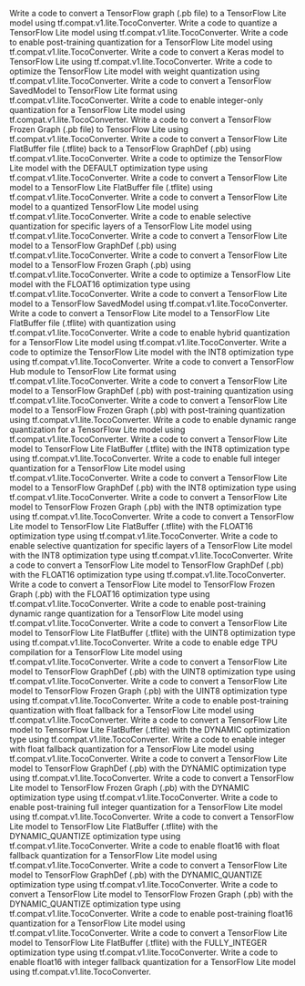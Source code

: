 Write a code to convert a TensorFlow graph (.pb file) to a TensorFlow Lite model using tf.compat.v1.lite.TocoConverter.
Write a code to quantize a TensorFlow Lite model using tf.compat.v1.lite.TocoConverter.
Write a code to enable post-training quantization for a TensorFlow Lite model using tf.compat.v1.lite.TocoConverter.
Write a code to convert a Keras model to TensorFlow Lite using tf.compat.v1.lite.TocoConverter.
Write a code to optimize the TensorFlow Lite model with weight quantization using tf.compat.v1.lite.TocoConverter.
Write a code to convert a TensorFlow SavedModel to TensorFlow Lite format using tf.compat.v1.lite.TocoConverter.
Write a code to enable integer-only quantization for a TensorFlow Lite model using tf.compat.v1.lite.TocoConverter.
Write a code to convert a TensorFlow Frozen Graph (.pb file) to TensorFlow Lite using tf.compat.v1.lite.TocoConverter.
Write a code to convert a TensorFlow Lite FlatBuffer file (.tflite) back to a TensorFlow GraphDef (.pb) using tf.compat.v1.lite.TocoConverter.
Write a code to optimize the TensorFlow Lite model with the DEFAULT optimization type using tf.compat.v1.lite.TocoConverter.
Write a code to convert a TensorFlow Lite model to a TensorFlow Lite FlatBuffer file (.tflite) using tf.compat.v1.lite.TocoConverter.
Write a code to convert a TensorFlow Lite model to a quantized TensorFlow Lite model using tf.compat.v1.lite.TocoConverter.
Write a code to enable selective quantization for specific layers of a TensorFlow Lite model using tf.compat.v1.lite.TocoConverter.
Write a code to convert a TensorFlow Lite model to a TensorFlow GraphDef (.pb) using tf.compat.v1.lite.TocoConverter.
Write a code to convert a TensorFlow Lite model to a TensorFlow Frozen Graph (.pb) using tf.compat.v1.lite.TocoConverter.
Write a code to optimize a TensorFlow Lite model with the FLOAT16 optimization type using tf.compat.v1.lite.TocoConverter.
Write a code to convert a TensorFlow Lite model to a TensorFlow SavedModel using tf.compat.v1.lite.TocoConverter.
Write a code to convert a TensorFlow Lite model to a TensorFlow Lite FlatBuffer file (.tflite) with quantization using tf.compat.v1.lite.TocoConverter.
Write a code to enable hybrid quantization for a TensorFlow Lite model using tf.compat.v1.lite.TocoConverter.
Write a code to optimize the TensorFlow Lite model with the INT8 optimization type using tf.compat.v1.lite.TocoConverter.
Write a code to convert a TensorFlow Hub module to TensorFlow Lite format using tf.compat.v1.lite.TocoConverter.
Write a code to convert a TensorFlow Lite model to a TensorFlow GraphDef (.pb) with post-training quantization using tf.compat.v1.lite.TocoConverter.
Write a code to convert a TensorFlow Lite model to a TensorFlow Frozen Graph (.pb) with post-training quantization using tf.compat.v1.lite.TocoConverter.
Write a code to enable dynamic range quantization for a TensorFlow Lite model using tf.compat.v1.lite.TocoConverter.
Write a code to convert a TensorFlow Lite model to TensorFlow Lite FlatBuffer (.tflite) with the INT8 optimization type using tf.compat.v1.lite.TocoConverter.
Write a code to enable full integer quantization for a TensorFlow Lite model using tf.compat.v1.lite.TocoConverter.
Write a code to convert a TensorFlow Lite model to a TensorFlow GraphDef (.pb) with the INT8 optimization type using tf.compat.v1.lite.TocoConverter.
Write a code to convert a TensorFlow Lite model to TensorFlow Frozen Graph (.pb) with the INT8 optimization type using tf.compat.v1.lite.TocoConverter.
Write a code to convert a TensorFlow Lite model to TensorFlow Lite FlatBuffer (.tflite) with the FLOAT16 optimization type using tf.compat.v1.lite.TocoConverter.
Write a code to enable selective quantization for specific layers of a TensorFlow Lite model with the INT8 optimization type using tf.compat.v1.lite.TocoConverter.
Write a code to convert a TensorFlow Lite model to TensorFlow GraphDef (.pb) with the FLOAT16 optimization type using tf.compat.v1.lite.TocoConverter.
Write a code to convert a TensorFlow Lite model to TensorFlow Frozen Graph (.pb) with the FLOAT16 optimization type using tf.compat.v1.lite.TocoConverter.
Write a code to enable post-training dynamic range quantization for a TensorFlow Lite model using tf.compat.v1.lite.TocoConverter.
Write a code to convert a TensorFlow Lite model to TensorFlow Lite FlatBuffer (.tflite) with the UINT8 optimization type using tf.compat.v1.lite.TocoConverter.
Write a code to enable edge TPU compilation for a TensorFlow Lite model using tf.compat.v1.lite.TocoConverter.
Write a code to convert a TensorFlow Lite model to TensorFlow GraphDef (.pb) with the UINT8 optimization type using tf.compat.v1.lite.TocoConverter.
Write a code to convert a TensorFlow Lite model to TensorFlow Frozen Graph (.pb) with the UINT8 optimization type using tf.compat.v1.lite.TocoConverter.
Write a code to enable post-training quantization with float fallback for a TensorFlow Lite model using tf.compat.v1.lite.TocoConverter.
Write a code to convert a TensorFlow Lite model to TensorFlow Lite FlatBuffer (.tflite) with the DYNAMIC optimization type using tf.compat.v1.lite.TocoConverter.
Write a code to enable integer with float fallback quantization for a TensorFlow Lite model using tf.compat.v1.lite.TocoConverter.
Write a code to convert a TensorFlow Lite model to TensorFlow GraphDef (.pb) with the DYNAMIC optimization type using tf.compat.v1.lite.TocoConverter.
Write a code to convert a TensorFlow Lite model to TensorFlow Frozen Graph (.pb) with the DYNAMIC optimization type using tf.compat.v1.lite.TocoConverter.
Write a code to enable post-training full integer quantization for a TensorFlow Lite model using tf.compat.v1.lite.TocoConverter.
Write a code to convert a TensorFlow Lite model to TensorFlow Lite FlatBuffer (.tflite) with the DYNAMIC_QUANTIZE optimization type using tf.compat.v1.lite.TocoConverter.
Write a code to enable float16 with float fallback quantization for a TensorFlow Lite model using tf.compat.v1.lite.TocoConverter.
Write a code to convert a TensorFlow Lite model to TensorFlow GraphDef (.pb) with the DYNAMIC_QUANTIZE optimization type using tf.compat.v1.lite.TocoConverter.
Write a code to convert a TensorFlow Lite model to TensorFlow Frozen Graph (.pb) with the DYNAMIC_QUANTIZE optimization type using tf.compat.v1.lite.TocoConverter.
Write a code to enable post-training float16 quantization for a TensorFlow Lite model using tf.compat.v1.lite.TocoConverter.
Write a code to convert a TensorFlow Lite model to TensorFlow Lite FlatBuffer (.tflite) with the FULLY_INTEGER optimization type using tf.compat.v1.lite.TocoConverter.
Write a code to enable float16 with integer fallback quantization for a TensorFlow Lite model using tf.compat.v1.lite.TocoConverter.